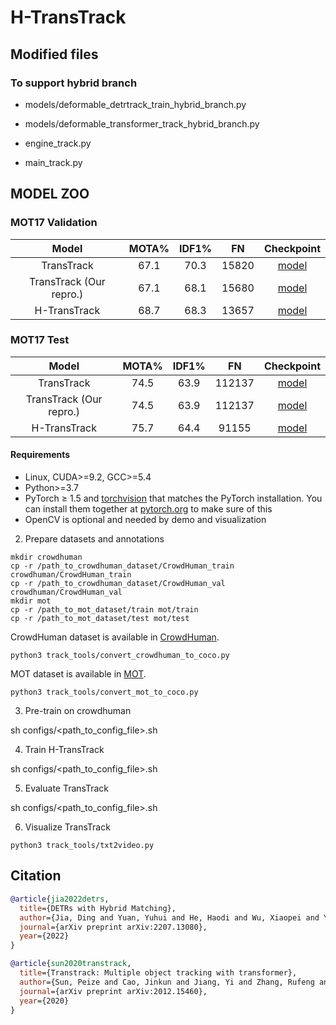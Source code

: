 # H-TransTrack

## Modified files

### To support hybrid branch

* models/deformable_detrtrack_train_hybrid_branch.py

* models/deformable_transformer_track_hybrid_branch.py

* engine_track.py

* main_track.py

## MODEL ZOO
### MOT17 Validation
Model | MOTA% | IDF1% | FN | Checkpoint |
:---:|:---:|:---:|:---:|:---:|
TransTrack | 67.1 | 70.3 | 15820 | [model](https://github.com/HDETR/H-TransTrack/releases/download/v1.0.0/671mot17_crowdhuman_mot17.pth)| 
TransTrack (Our repro.) | 67.1 | 68.1 | 15680 | [model]()| 
H-TransTrack | 68.7 | 68.3 | 13657 | [model](https://github.com/HDETR/H-TransTrack/releases/download/v1.0.0/690htranstrack_val.pth)|

### MOT17 Test
Model | MOTA% | IDF1% | FN | Checkpoint |
:---:|:---:|:---:|:---:|:--:|
TransTrack | 74.5 | 63.9| 112137 | [model]() |
TransTrack (Our repro.) | 74.5 | 63.9| 112137 |[model]() |
H-TransTrack | 75.7 | 64.4 | 91155 |[model](https://github.com/HDETR/H-TransTrack/releases/download/v1.0.0/757htranstrack_test.pth) |

#### Requirements
- Linux, CUDA>=9.2, GCC>=5.4
- Python>=3.7
- PyTorch ≥ 1.5 and [torchvision](https://github.com/pytorch/vision/) that matches the PyTorch installation.
  You can install them together at [pytorch.org](https://pytorch.org) to make sure of this
- OpenCV is optional and needed by demo and visualization

2. Prepare datasets and annotations
```
mkdir crowdhuman
cp -r /path_to_crowdhuman_dataset/CrowdHuman_train crowdhuman/CrowdHuman_train
cp -r /path_to_crowdhuman_dataset/CrowdHuman_val crowdhuman/CrowdHuman_val
mkdir mot
cp -r /path_to_mot_dataset/train mot/train
cp -r /path_to_mot_dataset/test mot/test
```
CrowdHuman dataset is available in [CrowdHuman](https://www.crowdhuman.org/). 
```
python3 track_tools/convert_crowdhuman_to_coco.py
```
MOT dataset is available in [MOT](https://motchallenge.net/).
```
python3 track_tools/convert_mot_to_coco.py
```

3. Pre-train on crowdhuman

sh configs/<path_to_config_file>.sh

4. Train H-TransTrack

sh configs/<path_to_config_file>.sh

5. Evaluate TransTrack

sh configs/<path_to_config_file>.sh

6. Visualize TransTrack
```
python3 track_tools/txt2video.py
```

## Citation
```bibtex
@article{jia2022detrs,
  title={DETRs with Hybrid Matching},
  author={Jia, Ding and Yuan, Yuhui and He, Haodi and Wu, Xiaopei and Yu, Haojun and Lin, Weihong and Sun, Lei and Zhang, Chao and Hu, Han},
  journal={arXiv preprint arXiv:2207.13080},
  year={2022}
}

@article{sun2020transtrack,
  title={Transtrack: Multiple object tracking with transformer},
  author={Sun, Peize and Cao, Jinkun and Jiang, Yi and Zhang, Rufeng and Xie, Enze and Yuan, Zehuan and Wang, Changhu and Luo, Ping},
  journal={arXiv preprint arXiv:2012.15460},
  year={2020}
}
```
